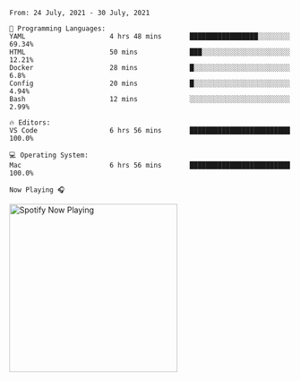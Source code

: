 <!--START_SECTION:waka-->
```text
From: 24 July, 2021 - 30 July, 2021

💬 Programming Languages: 
YAML                     4 hrs 48 mins       █████████████████░░░░░░░░   69.34% 
HTML                     50 mins             ███░░░░░░░░░░░░░░░░░░░░░░   12.21% 
Docker                   28 mins             █░░░░░░░░░░░░░░░░░░░░░░░░   6.8% 
Config                   20 mins             █░░░░░░░░░░░░░░░░░░░░░░░░   4.94% 
Bash                     12 mins             ░░░░░░░░░░░░░░░░░░░░░░░░░   2.99%

🔥 Editors: 
VS Code                  6 hrs 56 mins       █████████████████████████   100.0%

💻 Operating System: 
Mac                      6 hrs 56 mins       █████████████████████████   100.0%

```


<!--END_SECTION:waka-->

`Now Playing 🎧`

[<img src="https://spotify-now-playing-cyan-seven.vercel.app/api/spotify-playing" alt="Spotify Now Playing" width="300" />](https://open.spotify.com/user/gregnrobinson-ca)




